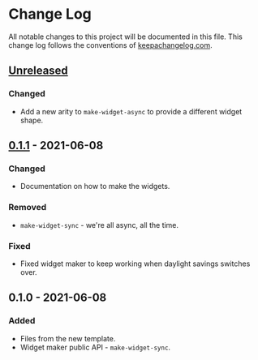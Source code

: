 # Change Log
All notable changes to this project will be documented in this file. This change log follows the conventions of [keepachangelog.com](http://keepachangelog.com/).

## [Unreleased]
### Changed
- Add a new arity to `make-widget-async` to provide a different widget shape.

## [0.1.1] - 2021-06-08
### Changed
- Documentation on how to make the widgets.

### Removed
- `make-widget-sync` - we're all async, all the time.

### Fixed
- Fixed widget maker to keep working when daylight savings switches over.

## 0.1.0 - 2021-06-08
### Added
- Files from the new template.
- Widget maker public API - `make-widget-sync`.

[Unreleased]: https://github.com/your-name/clojure-basic/compare/0.1.1...HEAD
[0.1.1]: https://github.com/your-name/clojure-basic/compare/0.1.0...0.1.1

